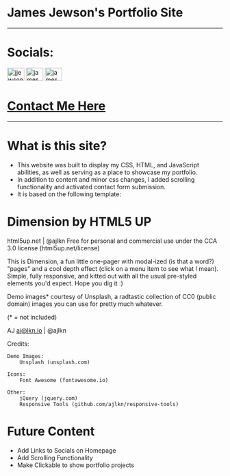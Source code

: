 
# James Jewson's Portfolio Site
---
# Socials:
<p>
<a href="https://twitter.com/jjewson" target="blank"><img src="https://raw.githubusercontent.com/rahuldkjain/github-profile-readme-generator/master/src/images/icons/Social/twitter.svg" alt="jjewson" height="30" width="40" /></a>
<a href="https://linkedin.com/in/jamesjewson" target="blank"><img src="https://raw.githubusercontent.com/rahuldkjain/github-profile-readme-generator/master/src/images/icons/Social/linked-in-alt.svg" alt="james jewson" height="30" width="40" /></a>
<a href="https://stackoverflow.com/users/16706229/james-jewson" target="blank"><img src="https://raw.githubusercontent.com/rahuldkjain/github-profile-readme-generator/master/src/images/icons/Social/stack-overflow.svg" alt="james jewson" height="30" width="40" /></a>
</p>

# <a href="https://jamesjewson.netlify.app/#contact">Contact Me Here</a>
--- 

# What is this site?

- This website was built to display my CSS, HTML, and JavaScript abilities, as well as serving as a place to showcase my portfolio. 
- In addition to content and minor css changes, I added scrolling functionality and activated contact form submission. 
- It is based on the following template:

# Dimension by HTML5 UP
html5up.net | @ajlkn
Free for personal and commercial use under the CCA 3.0 license (html5up.net/license)


This is Dimension, a fun little one-pager with modal-ized (is that a word?) "pages"
and a cool depth effect (click on a menu item to see what I mean). Simple, fully
responsive, and kitted out with all the usual pre-styled elements you'd expect.
Hope you dig it :)

Demo images* courtesy of Unsplash, a radtastic collection of CC0 (public domain) images
you can use for pretty much whatever.

(* = not included)

AJ
aj@lkn.io | @ajlkn


Credits:
 
	Demo Images:
		Unsplash (unsplash.com)

	Icons:
		Font Awesome (fontawesome.io)

	Other:
		jQuery (jquery.com)
		Responsive Tools (github.com/ajlkn/responsive-tools)

# Future Content 
- Add Links to Socials on Homepage
- Add Scrolling Functionality
- Make Clickable to show portfolio projects